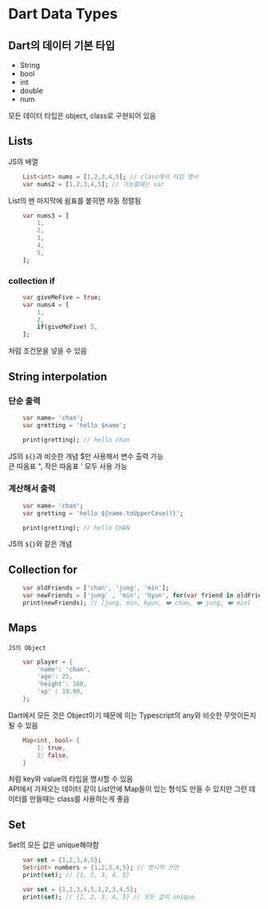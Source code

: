 # Dart Data Types

## Dart의 데이터 기본 타입

- String
- bool
- int
- double
- num

모든 데이터 타입은 object, class로 구현되어 있음

## Lists

JS의 배열

```dart
    List<int> nums = [1,2,3,4,5]; // class에서 타입 명시
    var nums2 = [1,2,3,4,5]; // 가능할때는 var
```

List의 맨 마지막에 쉼표를 붙히면 자동 정렬됨

```dart
    var nums3 = [
        1,
        2,
        3,
        4,
        5,
    ];
```

### collection if

```dart
    var giveMeFive = true;
    var nums4 = [
        1,
        2,
        if(giveMeFive) 5,
    ];
```

처럼 조건문을 넣을 수 있음

## String interpolation

### 단순 출력

```dart
    var name= 'chan';
    var gretting = 'hello $name';

    print(gretting); // hello chan
```

JS의 `${}`과 비슷한 개념 $만 사용해서 변수 출력 가능  
 큰 따옴표 ", 작은 따옴표 ' 모두 사용 가능

### 계산해서 출력

```dart
    var name= 'chan';
    var gretting = 'hello ${name.toUpperCase()}';

    print(gretting); // hello CHAN
```

JS의 `${}`와 같은 개념

## Collection for

```dart
    var oldFriends = ['chan', 'jung', 'min'];
    var newFriends = ['jung' , 'min', 'hyun', for(var friend in oldFriends) "❤️ $friend"];
    print(newFriends); // [jung, min, hyun, ❤️ chan, ❤️ jung, ❤️ min]
```

## Maps

`JS의 Object`

```dart
    var player = {
        'name': 'chan',
        'age': 25,
        'height': 180,
        'xp' : 19.99,
    };
```

Dart에서 모든 것은 Object이기 때문에 이는 Typescript의 any와 비슷한 무엇이든지 될 수 있음

```dart
    Map<int, bool> {
        1: true,
        2: false,
    }
```

처럼 key와 value의 타입을 명시할 수 있음  
API에서 가져오는 데이터 같이 List안에 Map들이 있는 형식도 만들 수 있지만 그런 데이터를 만들때는 class를 사용하는게 좋음

## Set

Set의 모든 값은 unique해야함

```dart
    var set = {1,2,3,4,5};
    Set<int> numbers = {1,2,3,4,5}; // 명시적 선언
    print(set); // {1, 2, 3, 4, 5}
```

```dart
    var set = {1,2,3,4,5,1,2,3,4,5};
    print(set); // {1, 2, 3, 4, 5} // 모든 값이 unique
```
